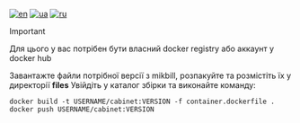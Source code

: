 [![en](https://img.shields.io/badge/lang-en-red.svg)](README.md)
[![ua](https://img.shields.io/badge/lang-ua-yellow.svg)](README.ua.md)
[![ru](https://img.shields.io/badge/lang-ru-blue.svg)](README.ru.md)

> [!IMPORTANT]
> Для цього у вас потрібен бути власний docker registry або аккаунт у docker hub

Завантажте файли потрібної версії з mikbill, розпакуйте та розмістіть їх у директорії **files**
Увійдіть у каталог збірки та виконайте команду:

```
docker build -t USERNAME/cabinet:VERSION -f container.dockerfile .
docker push USERNAME/cabinet:VERSION
```
